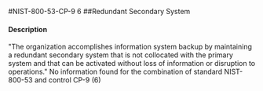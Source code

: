 #NIST-800-53-CP-9 6
##Redundant Secondary System
#### Description
"The organization accomplishes information system backup by maintaining a redundant secondary system that is not collocated with the primary system and that can be activated without loss of information or disruption to operations."
No information found for the combination of standard NIST-800-53 and control CP-9 (6)
